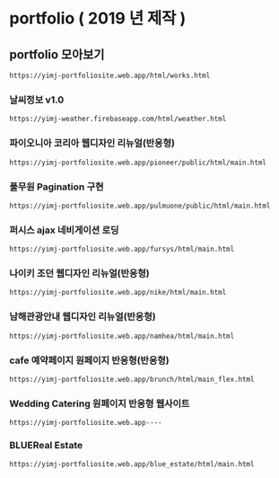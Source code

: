 # portfolio ( 2019 년 제작 )

## portfolio 모아보기
```url
https://yimj-portfoliosite.web.app/html/works.html
```

### 날씨정보 v1.0
```url
https://yimj-weather.firebaseapp.com/html/weather.html
```
### 파이오니아 코리아 웹디자인 리뉴얼(반응형)
```url
https://yimj-portfoliosite.web.app/pioneer/public/html/main.html
```
### 풀무원 Pagination 구현
```url
https://yimj-portfoliosite.web.app/pulmuone/public/html/main.html
```
### 퍼시스 ajax 네비게이션 로딩
```url
https://yimj-portfoliosite.web.app/fursys/html/main.html
```
### 나이키 조던 웹디자인 리뉴얼(반응형)
```url
https://yimj-portfoliosite.web.app/nike/html/main.html
```
### 남해관광안내 웹디자인 리뉴얼(반응형)
```url
https://yimj-portfoliosite.web.app/namhea/html/main.html
```
### cafe 예약페이지 원페이지 반응형(반응형)
```url
https://yimj-portfoliosite.web.app/brunch/html/main_flex.html
```
### Wedding Catering 원페이지 반응형 웹사이트
```url
https://yimj-portfoliosite.web.app----
```
### BLUEReal Estate
```url
https://yimj-portfoliosite.web.app/blue_estate/html/main.html
```
